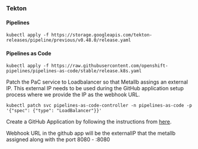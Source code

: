 ### Tekton

#### Pipelines
`kubectl apply -f https://storage.googleapis.com/tekton-releases/pipeline/previous/v0.48.0/release.yaml`

#### Pipelines as Code
`kubectl apply -f https://raw.githubusercontent.com/openshift-pipelines/pipelines-as-code/stable/release.k8s.yaml`

Patch the PaC service to Loadbalancer so that Metallb assings an external IP. This external IP needs to be used during the GitHub application setup process where we provide the IP as the webhook URL.

`kubectl patch svc pipelines-as-code-controller -n pipelines-as-code -p '{"spec": {"type": "LoadBalancer"}}'`

Create a GitHub Application by following the instructions from [here](https://pipelinesascode.com/docs/install/github_apps/).

Webhook URL in the github app will be the externalIP that the metallb assigned along with the port 8080 - <external-ip>:8080
